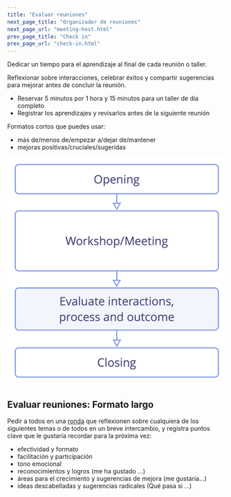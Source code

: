 ```yaml
---
title: "Evaluar reuniones"
next_page_title: "Organizador de reuniones"
next_page_url: "meeting-host.html"
prev_page_title: "Check in"
prev_page_url: "check-in.html"
---
```



<div class="card summary"><div class="card-body">Dedicar un tiempo para el aprendizaje al final de cada reunión o taller.
</div></div>

Reflexionar sobre interacciones, celebrar éxitos y compartir sugerencias para mejorar antes de concluir la reunión.

- Reservar 5 minutos por 1 hora y 15 minutos para un taller de día completo
- Registrar los aprendizajes y revisarlos antes de la siguiente reunión

Formatos cortos que puedes usar:

- más de/menos de/empezar a/dejar de/mantener
- mejoras positivas/cruciales/sugeridas

![Evaluar las reuniones justo antes de concluir la reunión](img/meetings/evaluate-interactions.png)

## Evaluar reuniones: Formato largo

Pedir a todos en una [ronda](rounds.html) que reflexionen sobre cualquiera de los siguientes temas o de todos en un breve intercambio, y registra puntos clave que le gustaría recordar para la próxima vez:

- efectividad y formato
- facilitación y participación
- tono emocional
- reconocimientos y logros (me ha gustado …)
- áreas para el crecimiento y sugerencias de mejora (me gustaría...)
- ideas descabelladas y sugerencias radicales (Qué pasa si …)
